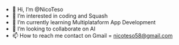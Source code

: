 - 👋 Hi, I’m @NicoTeso
- 👀 I’m interested in coding and Squash
- 🌱 I’m currently learning Multiplataform App Development
- 💞️ I’m looking to collaborate on AI 
- 📫 How to reach me contact on Gmail = nicoteso58@gmail.com

<!---
NicoTeso/NicoTeso is a ✨ special ✨ repository because its `README.md` (this file) appears on your GitHub profile.
You can click the Preview link to take a look at your changes.
--->
